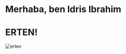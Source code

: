 # Merhaba, ben Idris Ibrahim 
# ERTEN!
<p align="left"> <img src="https://komarev.com/ghpvc/?username=idrisibrahimerten" alt="erten" /> </p>
